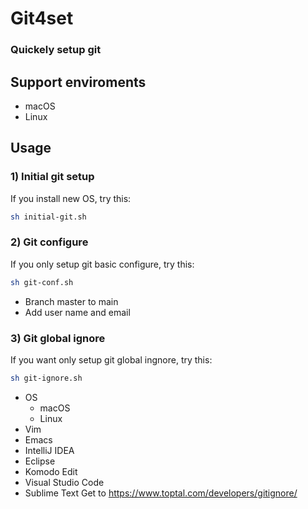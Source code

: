 # Git4set

### Quickely setup git

## Support enviroments
- macOS
- Linux

## Usage
### 1) Initial git setup
If you install new OS, try this:
```bash
sh initial-git.sh
```
### 2) Git configure
If you only setup git basic configure, try this:
```bash
sh git-conf.sh
```
- Branch master to main
- Add user name and email

### 3) Git global ignore
If you want only setup git global ingnore, try this:
```bash
sh git-ignore.sh
```
- OS
    - macOS
    - Linux
- Vim
- Emacs
- IntelliJ IDEA
- Eclipse
- Komodo Edit
- Visual Studio Code
- Sublime Text
Get to https://www.toptal.com/developers/gitignore/